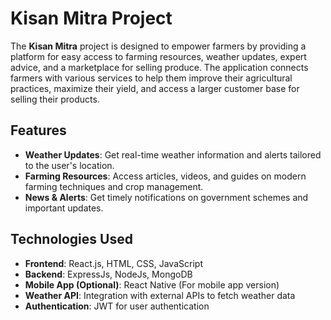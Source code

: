 # Kisan Mitra Project

The **Kisan Mitra** project is designed to empower farmers by providing a platform for easy access to farming resources, weather updates, expert advice, and a marketplace for selling produce. The application connects farmers with various services to help them improve their agricultural practices, maximize their yield, and access a larger customer base for selling their products.

## Features
- **Weather Updates**: Get real-time weather information and alerts tailored to the user's location.
- **Farming Resources**: Access articles, videos, and guides on modern farming techniques and crop management.
- **News & Alerts**: Get timely notifications on government schemes and important updates.

## Technologies Used
- **Frontend**: React.js, HTML, CSS, JavaScript
- **Backend**: ExpressJs, NodeJs, MongoDB
- **Mobile App (Optional)**: React Native (For mobile app version)
- **Weather API**: Integration with external APIs to fetch weather data
- **Authentication**: JWT for user authentication

